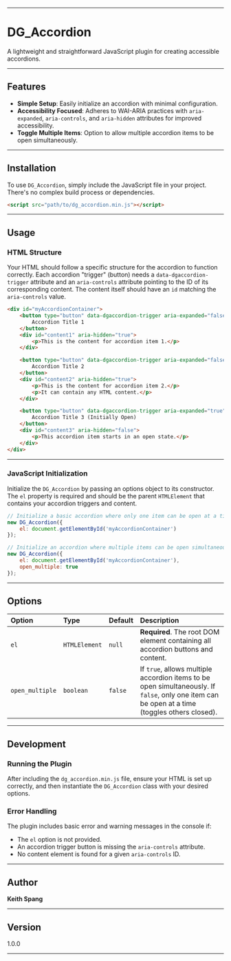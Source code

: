 -----

# DG\_Accordion

A lightweight and straightforward JavaScript plugin for creating accessible accordions.

-----

## Features

  * **Simple Setup**: Easily initialize an accordion with minimal configuration.
  * **Accessibility Focused**: Adheres to WAI-ARIA practices with `aria-expanded`, `aria-controls`, and `aria-hidden` attributes for improved accessibility.
  * **Toggle Multiple Items**: Option to allow multiple accordion items to be open simultaneously.

-----

## Installation

To use `DG_Accordion`, simply include the JavaScript file in your project. There's no complex build process or dependencies.

```html
<script src="path/to/dg_accordion.min.js"></script>
```

-----

## Usage

### HTML Structure

Your HTML should follow a specific structure for the accordion to function correctly. Each accordion "trigger" (button) needs a `data-dgaccordion-trigger` attribute and an `aria-controls` attribute pointing to the ID of its corresponding content. The content itself should have an `id` matching the `aria-controls` value.

```html
<div id="myAccordionContainer">
    <button type="button" data-dgaccordion-trigger aria-expanded="false" aria-controls="content1">
        Accordion Title 1
    </button>
    <div id="content1" aria-hidden="true">
        <p>This is the content for accordion item 1.</p>
    </div>

    <button type="button" data-dgaccordion-trigger aria-expanded="false" aria-controls="content2">
        Accordion Title 2
    </button>
    <div id="content2" aria-hidden="true">
        <p>This is the content for accordion item 2.</p>
        <p>It can contain any HTML content.</p>
    </div>

    <button type="button" data-dgaccordion-trigger aria-expanded="true" aria-controls="content3">
        Accordion Title 3 (Initially Open)
    </button>
    <div id="content3" aria-hidden="false">
        <p>This accordion item starts in an open state.</p>
    </div>
</div>
```

-----

### JavaScript Initialization

Initialize the `DG_Accordion` by passing an options object to its constructor. The `el` property is required and should be the parent `HTMLElement` that contains your accordion triggers and content.

```javascript
// Initialize a basic accordion where only one item can be open at a time
new DG_Accordion({
    el: document.getElementById('myAccordionContainer')
});

// Initialize an accordion where multiple items can be open simultaneously
new DG_Accordion({
    el: document.getElementById('myAccordionContainer'),
    open_multiple: true
});
```

-----

## Options

| Option        | Type           | Default | Description                                                                                             |
| :------------ | :------------- | :------ | :------------------------------------------------------------------------------------------------------ |
| `el`          | `HTMLElement`  | `null`  | **Required**. The root DOM element containing all accordion buttons and content.                        |
| `open_multiple` | `boolean`      | `false` | If `true`, allows multiple accordion items to be open simultaneously. If `false`, only one item can be open at a time (toggles others closed). |

-----

## Development

### Running the Plugin

After including the `dg_accordion.min.js` file, ensure your HTML is set up correctly, and then instantiate the `DG_Accordion` class with your desired options.

### Error Handling

The plugin includes basic error and warning messages in the console if:

  * The `el` option is not provided.
  * An accordion trigger button is missing the `aria-controls` attribute.
  * No content element is found for a given `aria-controls` ID.

-----

## Author

**Keith Spang**

-----

## Version

1.0.0

-----